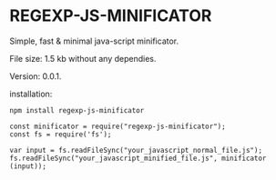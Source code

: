 # REGEXP-JS-MINIFICATOR
Simple, fast & minimal java-script minificator. 

File size: 1.5 kb without any dependies.

Version: 0.0.1.

installation: 
```
npm install regexp-js-minificator
```

```
const minificator = require("regexp-js-minificator");
const fs = require('fs');

var input = fs.readFileSync("your_javascript_normal_file.js");
fs.readFileSync("your_javascript_minified_file.js", minificator (input));

```
